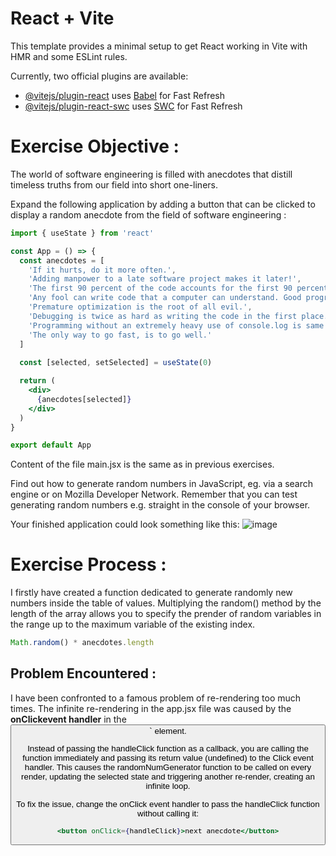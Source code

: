 # React + Vite

This template provides a minimal setup to get React working in Vite with HMR and some ESLint rules.

Currently, two official plugins are available:

- [@vitejs/plugin-react](https://github.com/vitejs/vite-plugin-react/blob/main/packages/plugin-react/README.md) uses [Babel](https://babeljs.io/) for Fast Refresh
- [@vitejs/plugin-react-swc](https://github.com/vitejs/vite-plugin-react-swc) uses [SWC](https://swc.rs/) for Fast Refresh

# Exercise Objective : 
The world of software engineering is filled with anecdotes that distill timeless truths from our field into short one-liners.

Expand the following application by adding a button that can be clicked to display a random anecdote from the field of software engineering :

```jsx
import { useState } from 'react'

const App = () => {
  const anecdotes = [
    'If it hurts, do it more often.',
    'Adding manpower to a late software project makes it later!',
    'The first 90 percent of the code accounts for the first 90 percent of the development time...The remaining 10 percent of the code accounts for the other 90 percent of the development time.',
    'Any fool can write code that a computer can understand. Good programmers write code that humans can understand.',
    'Premature optimization is the root of all evil.',
    'Debugging is twice as hard as writing the code in the first place. Therefore, if you write the code as cleverly as possible, you are, by definition, not smart enough to debug it.',
    'Programming without an extremely heavy use of console.log is same as if a doctor would refuse to use x-rays or blood tests when diagnosing patients.',
    'The only way to go fast, is to go well.'
  ]
   
  const [selected, setSelected] = useState(0)

  return (
    <div>
      {anecdotes[selected]}
    </div>
  )
}

export default App
```

Content of the file main.jsx is the same as in previous exercises.

Find out how to generate random numbers in JavaScript, eg. via a search engine or on Mozilla Developer Network. Remember that you can test generating random numbers e.g. straight in the console of your browser.

Your finished application could look something like this:
![image](https://github.com/devstackweb3/osa1/assets/118926098/338ccf06-8968-4447-bb24-4709f8ca2c03)

# Exercise Process : 
I firstly have created a function dedicated to generate randomly new numbers inside the table of values. Multiplying the random() method by the length of the array allows you to specify the prender of random variables in the range up to the maximum variable of the existing index. 
```jsx
Math.random() * anecdotes.length
```


## Problem Encountered : 
I have been confronted to a famous problem of re-rendering too much times. The infinite re-rendering in the app.jsx file was caused by the **onClickevent handler** in the <button>` element. 

Instead of passing the handleClick function as a callback, you are calling the function immediately and passing its return value (undefined) to the Click event handler. This causes the randomNumGenerator function to be called on every render, updating the selected state and triggering another re-render, creating an infinite loop.

To fix the issue, change the onClick event handler to pass the handleClick function without calling it:
```jsx
<button onClick={handleClick}>next anecdote</button>
```

